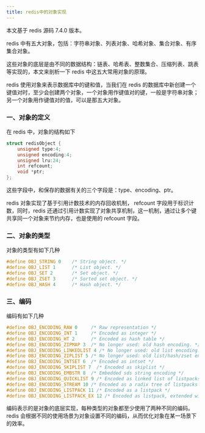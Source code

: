 ```yaml
---
title: redis中的对象实现
---
```


本文基于 redis 源码 7.4.0 版本。

redis 中有五大对象，包括：字符串对象、列表对象、哈希对象、集合对象、有序集合对象。

这些对象的底层是由不同的数据结构：链表、哈希表、整数集合、压缩列表、跳表等实现的，本文来剖析一下 redis 中这五大常用对象的原理。

redis 使用对象来表示数据库中的键和值，当我们在 redis 的数据库中新创建一个键值对时，至少会创建两个对象，一个对象用作键值对的键，一般是字符串对象；另一个对象用作键值对的值，可以是那五大对象。

### 一、对象的定义

在 redis 中，对象的结构如下

```c
struct redisObject {
    unsigned type:4;
    unsigned encoding:4;
    unsigned lru:24;
    int refcount;
    void *ptr;
};
```

这些字段中，和保存的数据有关的三个字段是：type、encoding、ptr。

redis 对象实现了基于引用计数技术的内存回收机制， refcount 字段用于标识计数，同时，redis 还通过引用计数实现了对象共享机制，这一机制，通过让多个键共享同一个对象来节约内存，也是使用的 refcount 字段。

### 二、对象的类型

对象的类型有如下几种

```c
#define OBJ_STRING 0    /* String object. */
#define OBJ_LIST 1      /* List object. */
#define OBJ_SET 2       /* Set object. */
#define OBJ_ZSET 3      /* Sorted set object. */
#define OBJ_HASH 4      /* Hash object. */
```

### 三、编码

编码有如下几种

```c
#define OBJ_ENCODING_RAW 0     /* Raw representation */
#define OBJ_ENCODING_INT 1     /* Encoded as integer */
#define OBJ_ENCODING_HT 2      /* Encoded as hash table */
#define OBJ_ENCODING_ZIPMAP 3  /* No longer used: old hash encoding. */
#define OBJ_ENCODING_LINKEDLIST 4 /* No longer used: old list encoding. */
#define OBJ_ENCODING_ZIPLIST 5 /* No longer used: old list/hash/zset encoding. */
#define OBJ_ENCODING_INTSET 6  /* Encoded as intset */
#define OBJ_ENCODING_SKIPLIST 7  /* Encoded as skiplist */
#define OBJ_ENCODING_EMBSTR 8  /* Embedded sds string encoding */
#define OBJ_ENCODING_QUICKLIST 9 /* Encoded as linked list of listpacks */
#define OBJ_ENCODING_STREAM 10 /* Encoded as a radix tree of listpacks */
#define OBJ_ENCODING_LISTPACK 11 /* Encoded as a listpack */
#define OBJ_ENCODING_LISTPACK_EX 12 /* Encoded as listpack, extended with metadata */
```

编码表示的是对象的底层实现，每种类型的对象都至少使用了两种不同的编码。redis 会根据不同的使用场景为对象设置不同的编码，从而优化对象在某一场景下的效率。


